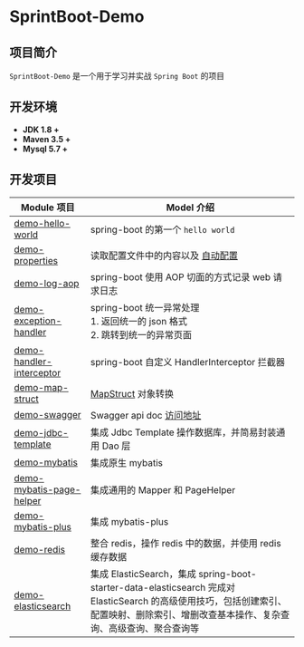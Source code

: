 # SprintBoot-Demo

## 项目简介
`SprintBoot-Demo` 是一个用于学习并实战 `Spring Boot` 的项目

## 开发环境
- **JDK 1.8 +**
- **Maven 3.5 +**
- **Mysql 5.7 +**

## 开发项目
| Module 项目 | Model 介绍 |
|---|---|
|[demo-hello-world](./demo-hello-world)| spring-boot 的第一个 `hello world`|
|[demo-properties](./demo-properties)| 读取配置文件中的内容以及 [自动配置](./demo-properties-starter)|
|[demo-log-aop](./demo-log-aop)| spring-boot 使用 AOP 切面的方式记录 web 请求日志 |
|[demo-exception-handler](./demo-exception-handler)| spring-boot 统一异常处理<br/> 1. 返回统一的 json 格式 <br/> 2. 跳转到统一的异常页面|
|[demo-handler-interceptor](./demo-handler-interceptor)| spring-boot 自定义 HandlerInterceptor 拦截器|
|[demo-map-struct](./demo-map-struct)| [MapStruct](https://github.com/mapstruct/mapstruct-examples) 对象转换 |
|[demo-swagger](./demo-swagger)| Swagger api doc [访问地址](http://127.0.0.1:8080/swagger-ui.html)|
|[demo-jdbc-template](./demo-jdbc-template)| 集成 Jdbc Template 操作数据库，并简易封装通用 Dao 层 |
|[demo-mybatis](./demo-mybatis)| 集成原生 mybatis |
|[demo-mybatis-page-helper](./demo-mybatis-page-helper)| 集成通用的 Mapper 和 PageHelper |
|[demo-mybatis-plus](./demo-mybatis-plus)| 集成 mybatis-plus |
|[demo-redis](./demo-redis)| 整合 redis，操作 redis 中的数据，并使用 redis 缓存数据 |
|[demo-elasticsearch](./demo-elasticsearch)| 集成 ElasticSearch，集成 spring-boot-starter-data-elasticsearch 完成对 ElasticSearch 的高级使用技巧，包括创建索引、配置映射、删除索引、增删改查基本操作、复杂查询、高级查询、聚合查询等 |
